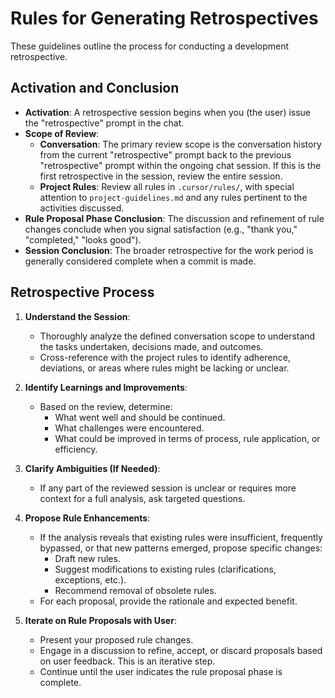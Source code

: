 # Rules for Generating Retrospectives

These guidelines outline the process for conducting a development retrospective.

## Activation and Conclusion
- **Activation**: A retrospective session begins when you (the user) issue the "retrospective" prompt in the chat.
- **Scope of Review**:
    - **Conversation**: The primary review scope is the conversation history from the current "retrospective" prompt back to the previous "retrospective" prompt within the ongoing chat session. If this is the first retrospective in the session, review the entire session.
    - **Project Rules**: Review all rules in `.cursor/rules/`, with special attention to `project-guidelines.md` and any rules pertinent to the activities discussed.
- **Rule Proposal Phase Conclusion**: The discussion and refinement of rule changes conclude when you signal satisfaction (e.g., "thank you," "completed," "looks good").
- **Session Conclusion**: The broader retrospective for the work period is generally considered complete when a commit is made.

## Retrospective Process

1.  **Understand the Session**:
    *   Thoroughly analyze the defined conversation scope to understand the tasks undertaken, decisions made, and outcomes.
    *   Cross-reference with the project rules to identify adherence, deviations, or areas where rules might be lacking or unclear.

2.  **Identify Learnings and Improvements**:
    *   Based on the review, determine:
        *   What went well and should be continued.
        *   What challenges were encountered.
        *   What could be improved in terms of process, rule application, or efficiency.

3.  **Clarify Ambiguities (If Needed)**:
    *   If any part of the reviewed session is unclear or requires more context for a full analysis, ask targeted questions.

4.  **Propose Rule Enhancements**:
    *   If the analysis reveals that existing rules were insufficient, frequently bypassed, or that new patterns emerged, propose specific changes:
        *   Draft new rules.
        *   Suggest modifications to existing rules (clarifications, exceptions, etc.).
        *   Recommend removal of obsolete rules.
    *   For each proposal, provide the rationale and expected benefit.

5.  **Iterate on Rule Proposals with User**:
    *   Present your proposed rule changes.
    *   Engage in a discussion to refine, accept, or discard proposals based on user feedback. This is an iterative step.
    *   Continue until the user indicates the rule proposal phase is complete. 